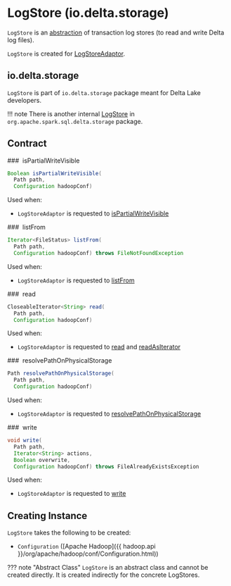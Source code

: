 # LogStore (io.delta.storage)

`LogStore` is an [abstraction](#contract) of transaction log stores (to read and write Delta log files).

`LogStore` is created for [LogStoreAdaptor](storage/LogStoreAdaptor.md).

## io.delta.storage

`LogStore` is part of `io.delta.storage` package meant for Delta Lake developers.

!!! note
    There is another internal [LogStore](storage/LogStore.md) in `org.apache.spark.sql.delta.storage` package.

## Contract

### <span id="isPartialWriteVisible"> isPartialWriteVisible

```java
Boolean isPartialWriteVisible(
  Path path,
  Configuration hadoopConf)
```

Used when:

* `LogStoreAdaptor` is requested to [isPartialWriteVisible](storage/LogStoreAdaptor.md#isPartialWriteVisible)

### <span id="listFrom"> listFrom

```java
Iterator<FileStatus> listFrom(
  Path path,
  Configuration hadoopConf) throws FileNotFoundException
```

Used when:

* `LogStoreAdaptor` is requested to [listFrom](storage/LogStoreAdaptor.md#listFrom)

### <span id="read"> read

```java
CloseableIterator<String> read(
  Path path,
  Configuration hadoopConf)
```

Used when:

* `LogStoreAdaptor` is requested to [read](storage/LogStoreAdaptor.md#read) and [readAsIterator](storage/LogStoreAdaptor.md#readAsIterator)

### <span id="resolvePathOnPhysicalStorage"> resolvePathOnPhysicalStorage

```java
Path resolvePathOnPhysicalStorage(
  Path path,
  Configuration hadoopConf)
```

Used when:

* `LogStoreAdaptor` is requested to [resolvePathOnPhysicalStorage](storage/LogStoreAdaptor.md#resolvePathOnPhysicalStorage)

### <span id="write"> write

```java
void write(
  Path path,
  Iterator<String> actions,
  Boolean overwrite,
  Configuration hadoopConf) throws FileAlreadyExistsException
```

Used when:

* `LogStoreAdaptor` is requested to [write](storage/LogStoreAdaptor.md#write)

## Creating Instance

`LogStore` takes the following to be created:

* <span id="initHadoopConf"> `Configuration` ([Apache Hadoop]({{ hadoop.api }}/org/apache/hadoop/conf/Configuration.html))

??? note "Abstract Class"
    `LogStore` is an abstract class and cannot be created directly. It is created indirectly for the concrete LogStores.
